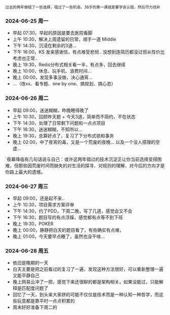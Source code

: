 
	过去的两年做错了一些选择，错过了一些机会。30岁的第一课就是要学会认错，然后尽力找补

### 2024-06-25 周一

-  早起 07:30，早起的原因是要去医院看脚
-  上午 10:30，解决上周遗留的日常，顺手一道 Middle
-  下午 14:30，沉浸在剩余的3道... 
-  下午 16:00，KS 发来感谢信，有点难受悲悯.. 没想到连简历都没过但从性价比考虑也正常..
-  晚上 19:30，Redis分布式相关看一半，有点多，回去继续
-  晚上 10:00，休息、玩手机、浪费时间...
-  晚上 00:00，发现多事没做，决心通宵...
-  ...（改xx、看专题、one by one、搞规划、搞心态）


### 2024-06-26 周二

-  早起 09:00，迷迷糊糊，昨晚睡得晚了
-  上午 10:30，回顾昨天题 + 今天3道，简单而不简约，不在状态
-  下午 14:30，处理了日常剩下问题和一点点项目
-  下午 16:30，迷迷糊糊，不知所以...
-  晚上 19:30，总算好点了，复习了下分布式锁和事务
-  晚上 02:00，中了夜宵的毒，又是一个荒废的夜晚...  以及一个没人搭理的空虚... 

`夜幕降临有几句话说与自己：或许这两年错过的技术沉淀正让你当前选择变得困难，但那些因荒废时间而缺失的对生活的探寻、对规则的理解、对今后的方向才是你路上最大的遗憾。


### 2024-06-27 周三

-  早起 09:00，还是起不来..
-  上午 10:30，项目需求方案评审
-  下午 14:30，约了PDD，下周二晚，写了几道，感觉会又不会
-  下午 16:30，题目写的有点浮躁，感觉都有点等不到下班
-  晚上 19:30，POKER
-  晚上 00:00，静静把白天的题目看了，有些确实有点难，
-  晚上 01:00，今天要早点睡了，虽然也没干啥...

### 2024-06-28 周五

-  依旧是晚期的一天
-  白天主要是把之前看过的复习了一遍，发现这种方法很好，可以重新整理一遍又能平静自己
-  晚上网易云冲了一把，感觉下来还很聊的都是架构相关，如果没能过，只能解释是匹配度问题了
-  回忆了一天，到头来大家拼的可能不仅仅是技术而是一种认知一种哲学，而这些玩意都是靠平时一点点积累的
-  周末好好准备下周二的


